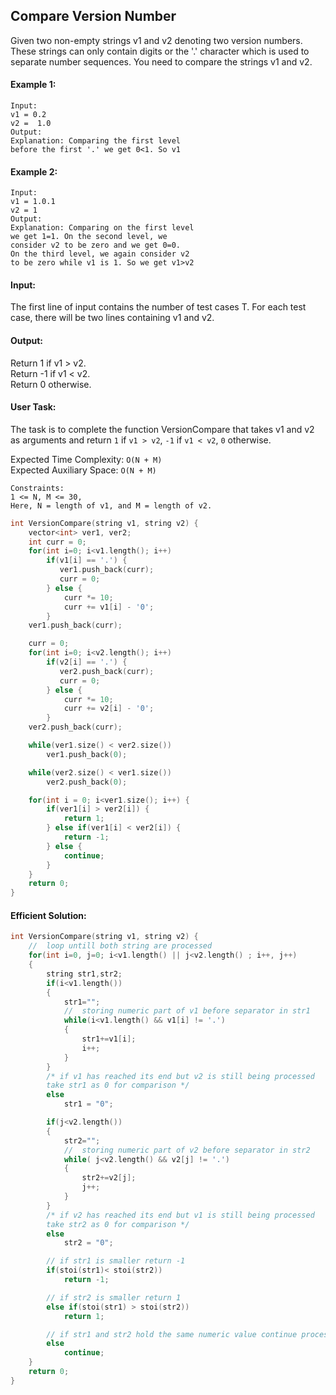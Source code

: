 ## Compare Version Number

Given two non-empty strings v1 and v2 denoting two version numbers. These strings can only contain digits or the '.' character which is used to separate number sequences. You need to compare the strings v1 and v2.

#### Example 1:

```
Input:
v1 = 0.2
v2 =  1.0
Output:
Explanation: Comparing the first level
before the first '.' we get 0<1. So v1
```

#### Example 2:

```
Input:
v1 = 1.0.1
v2 = 1
Output:
Explanation: Comparing on the first level
we get 1=1. On the second level, we
consider v2 to be zero and we get 0=0.
On the third level, we again consider v2
to be zero while v1 is 1. So we get v1>v2
```

#### Input:

The first line of input contains the number of test cases T. For each test case, there will be two lines containing v1 and v2.

#### Output:

Return 1 if v1 > v2.  
Return -1 if v1 < v2.  
Return 0 otherwise.

#### User Task:

The task is to complete the function VersionCompare that takes v1 and v2 as arguments and return `1` if `v1 > v2`, `-1` if `v1 < v2`, `0` otherwise.

Expected Time Complexity: `O(N + M)`  
Expected Auxiliary Space: `O(N + M)`

```
Constraints:
1 <= N, M <= 30,
Here, N = length of v1, and M = length of v2.
```

```c++
int VersionCompare(string v1, string v2) {
    vector<int> ver1, ver2;
    int curr = 0;
    for(int i=0; i<v1.length(); i++)
        if(v1[i] == '.') {
           ver1.push_back(curr);
           curr = 0;
        } else {
            curr *= 10;
            curr += v1[i] - '0';
        }
    ver1.push_back(curr);

    curr = 0;
    for(int i=0; i<v2.length(); i++)
        if(v2[i] == '.') {
           ver2.push_back(curr);
           curr = 0;
        } else {
            curr *= 10;
            curr += v2[i] - '0';
        }
    ver2.push_back(curr);

    while(ver1.size() < ver2.size())
        ver1.push_back(0);

    while(ver2.size() < ver1.size())
        ver2.push_back(0);

    for(int i = 0; i<ver1.size(); i++) {
        if(ver1[i] > ver2[i]) {
            return 1;
        } else if(ver1[i] < ver2[i]) {
            return -1;
        } else {
            continue;
        }
    }
    return 0;
}
```

#### Efficient Solution:

```c++
int VersionCompare(string v1, string v2) {
    //  loop untill both string are processed
    for(int i=0, j=0; i<v1.length() || j<v2.length() ; i++, j++)
    {
        string str1,str2;
        if(i<v1.length())
        {
            str1="";
            //  storing numeric part of v1 before separator in str1
            while(i<v1.length() && v1[i] != '.')
            {
                str1+=v1[i];
                i++;
            }
        }
        /* if v1 has reached its end but v2 is still being processed
        take str1 as 0 for comparison */
        else
            str1 = "0";

        if(j<v2.length())
        {
            str2="";
            //  storing numeric part of v2 before separator in str2
            while( j<v2.length() && v2[j] != '.')
            {
                str2+=v2[j];
                j++;
            }
        }
        /* if v2 has reached its end but v1 is still being processed
        take str2 as 0 for comparison */
        else
            str2 = "0";

        // if str1 is smaller return -1
        if(stoi(str1)< stoi(str2))
            return -1;

        // if str2 is smaller return 1
        else if(stoi(str1) > stoi(str2))
            return 1;

        // if str1 and str2 hold the same numeric value continue processing
        else
            continue;
    }
    return 0;
}
```
